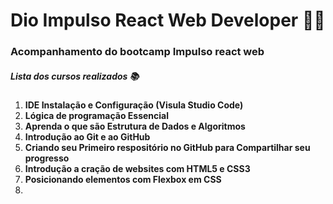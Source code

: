 # Dio Impulso React Web Developer :man_technologist:



### Acompanhamento do bootcamp Impulso react web



##### Lista dos cursos realizados :books:



1. **IDE Instalação e Configuração (Visula Studio Code)**
2. **Lógica de programação Essencial**
3. **Aprenda o que são Estrutura de Dados e Algoritmos**
4. **Introdução ao Git e ao GitHub**
5. **Criando seu Primeiro respositório no GitHub para Compartilhar seu progresso**
6. **Introdução a cração de websites com HTML5 e CSS3**
7. **Posicionando elementos com Flexbox em CSS**
8. 







